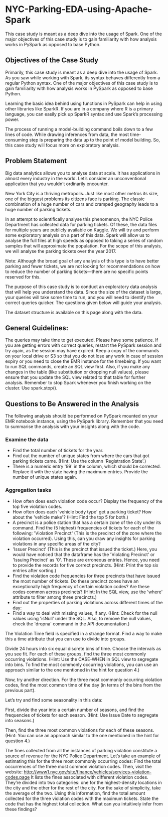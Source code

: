 # NYC-Parking-EDA-using-Apache-Spark
 This case study is meant as a deep dive into the usage of Spark. One of the major objectives of this case study is to gain familiarity with how analysis works in PySpark as opposed to base Python.


## Objectives of the Case Study
Primarily, this case study is meant as a deep dive into the usage of Spark. As you saw while working with Spark, its syntax behaves differently from a regular Python syntax. One of the major objectives of this case study is to gain familiarity with how analysis works in PySpark as opposed to base Python.

Learning the basic idea behind using functions in PySpark can help in using other libraries like SparkR. If you are in a company where R is a primary language, you can easily pick up SparkR syntax and use Spark’s processing power.

The process of running a model-building command boils down to a few lines of code. While drawing inferences from data, the most time-consuming step is preparing the data up to the point of model building. So, this case study will focus more on exploratory analysis.

 

## Problem Statement
Big data analytics allows you to analyse data at scale. It has applications in almost every industry in the world. Let’s consider an unconventional application that you wouldn’t ordinarily encounter.

 

New York City is a thriving metropolis. Just like most other metros its size, one of the biggest problems its citizens face is parking. The classic combination of a huge number of cars and cramped geography leads to a huge number of parking tickets.

 

In an attempt to scientifically analyse this phenomenon, the NYC Police Department has collected data for parking tickets. Of these, the data files for multiple years are publicly available on Kaggle. We will try and perform some exploratory analysis on a part of this data. Spark will allow us to analyse the full files at high speeds as opposed to taking a series of random samples that will approximate the population. For the scope of this analysis, we will analyse the parking tickets over the year 2017. 

 

Note: Although the broad goal of any analysis of this type is to have better parking and fewer tickets, we are not looking for recommendations on how to reduce the number of parking tickets—there are no specific points reserved for this.

 

The purpose of this case study is to conduct an exploratory data analysis that will help you understand the data. Since the size of the dataset is large, your queries will take some time to run, and you will need to identify the correct queries quicker. The questions given below will guide your analysis.

 

The dataset structure is available on this page along with the data.

 

## General Guidelines:
The queries may take time to get executed. Please have some patience. If you are getting errors with correct queries, restart the PySpark session and try again, as the session may have expired.
Keep a copy of the commands on your local drive or S3 so that you do not lose any work in case of session expiry or you need to close the EMR instance for the timebeing. 
If you want to run SQL commands, create an SQL view first. Also, if you make any changes in the table (like substitution or dropping null values), please ensure that you update the SQL view related to that table for further analysis.
Remember to stop Spark whenever you finish working on the cluster. Use spark.stop().
 


## Questions to Be Answered in the Analysis
The following analysis should be performed on PySpark mounted on your EMR notebook instance, using the PySpark library. Remember that you need to summarise the analysis with your insights along with the code.

 

### Examine the data

- Find the total number of tickets for the year.
- Find out the number of unique states from where the cars that got parking tickets came. (Hint: Use the column 'Registration State'.)
- There is a numeric entry '99' in the column, which should be corrected. Replace it with the state having the maximum entries. Provide the number of unique states again.
 

### Aggregation tasks

- How often does each violation code occur? Display the frequency of the top five violation codes.
- How often does each 'vehicle body type' get a parking ticket? How about the 'vehicle make'? (Hint: Find the top 5 for both.)
- A precinct is a police station that has a certain zone of the city under its command. Find the (5 highest) frequencies of tickets for each of the following:
'Violation Precinct' (This is the precinct of the zone where the violation occurred). Using this, can you draw any insights for parking violations in any specific areas of the city?
- 'Issuer Precinct' (This is the precinct that issued the ticket.)
Here, you would have noticed that the dataframe has the 'Violating Precinct' or 'Issuing Precinct' as '0'. These are erroneous entries. Hence, you need to provide the records for five correct precincts. (Hint: Print the top six entries after sorting.)
- Find the violation code frequencies for three precincts that have issued the most number of tickets. Do these precinct zones have an exceptionally high frequency of certain violation codes? Are these codes common across precincts? 
(Hint: In the SQL view, use the 'where' attribute to filter among three precincts.)
- Find out the properties of parking violations across different times of the day:
- Find a way to deal with missing values, if any.
(Hint: Check for the null values using 'isNull' under the SQL. Also, to remove the null values, check the 'dropna' command in the API documentation.)

The Violation Time field is specified in a strange format. Find a way to make this a time attribute that you can use to divide into groups.

Divide 24 hours into six equal discrete bins of time. Choose the intervals as you see fit. For each of these groups, find the three most commonly occurring violations.
(Hint: Use the CASE-WHEN in SQL view to segregate into bins. To find the most commonly occurring violations, you can use an approach similar to the one mentioned in the hint for question 4.)

Now, try another direction. For the three most commonly occurring violation codes, find the most common time of the day (in terms of the bins from the previous part).

Let’s try and find some seasonality in this data:

First, divide the year into a certain number of seasons, and find the frequencies of tickets for each season. (Hint: Use Issue Date to segregate into seasons.)

Then, find the three most common violations for each of these seasons.
(Hint: You can use an approach similar to the one mentioned in the hint for question 4.)

The fines collected from all the instances of parking violation constitute a source of revenue for the NYC Police Department. Let’s take an example of estimating this for the three most commonly occurring codes:
Find the total occurrences of the three most common violation codes.
Then, visit the website:
http://www1.nyc.gov/site/finance/vehicles/services-violation-codes.page
It lists the fines associated with different violation codes. They’re divided into two categories: one for the highest-density locations in the city and the other for the rest of the city. For the sake of simplicity, take the average of the two.
Using this information, find the total amount collected for the three violation codes with the maximum tickets. State the code that has the highest total collection.
What can you intuitively infer from these findings?
